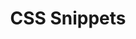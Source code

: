 ---
layout: home
title: CSS Snippets
description: Commonly used CSS snippets.
head:
  - ['meta', {property: 'og:title', content:  'CSS Snippets' }]
  - ['meta', {property: 'og:url', content:  'https://tidyqa.com/snippets/css/' }] 
  - ['meta', {name: 'twitter:title', content: 'CSS Snippets'}]
  - ['link', {rel: 'canonical', href: 'https://tidyqa.com/snippets/css/'}]

hero:
  name: CSS Snippets
  tagline: Collection of practical CSS code snippets that you can use in your projects.

features:
  - title: Layout and Positioning
    details: Range of solutions to common layout challenges.
    link: /snippets/css/layout-and-positioning/
  - title: Typography
  - title: Color and Backgrounds
  - title: Buttons and Links
  - title: Navigation
  - title: Forms
  - title: Images and Icons
  - title: Animations and Transitions
  - title: Responsive Design
  - title: Flexbox
  - title: Grid
  - title: Background Effects
  - title: Shadows and Effects
  - title: Transitions and Transformations
  - title: Tables
  - title: Cards and Panels
  - title: Hover Effects
  - title: Pagination and Loaders
  - title: Custom Cursors
  - title: Print Styles
---